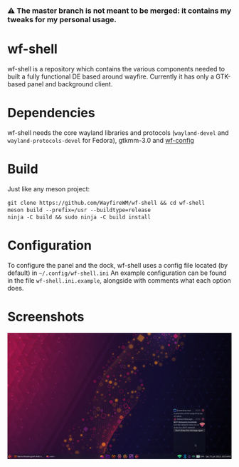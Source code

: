 ### ⚠️ The master branch is not meant to be merged: it contains my tweaks for my personal usage.

# wf-shell

wf-shell is a repository which contains the various components needed to built a fully functional DE based around wayfire.
Currently it has only a GTK-based panel and background client.

# Dependencies

wf-shell needs the core wayland libraries and protocols (`wayland-devel` and `wayland-protocols-devel` for Fedora), gtkmm-3.0 and [wf-config](https://github.com/WayfireWM/wf-config)

# Build

Just like any meson project:
```
git clone https://github.com/WayfireWM/wf-shell && cd wf-shell
meson build --prefix=/usr --buildtype=release
ninja -C build && sudo ninja -C build install
```

# Configuration

To configure the panel and the dock, wf-shell uses a config file located (by default) in `~/.config/wf-shell.ini`
An example configuration can be found in the file `wf-shell.ini.example`, alongside with comments what each option does.

# Screenshots

![Panel & Background demo](/screenshot.png)
